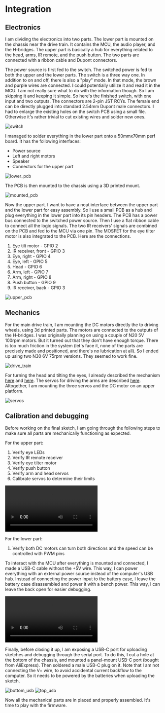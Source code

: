 # Integration

## Electronics

I am dividing the electronics into two parts. The lower part is mounted on the chassis near the drive train. It contains the MCU, the audio player, and the H-bridges. The upper part is basically a hub for everything related to the head, arms, IR remote, and the push button. The two parts are connected with a ribbon cable and Dupont connectors.

The power source is first fed to the switch. The switched power is fed to both the upper and the lower parts. The switch is a three way one. In addition to on and off, there is also a "play" mode. In that mode, the brown and purple wires are connected. I could potentially utilize it and read it in the MCU. I am not really sure what to do with the information though. So I am skipping it and keeping it simple. So here's the finished switch, with one input and two outputs. The connectors are 2-pin JST RCYs. The female end can be directly plugged into standard 2.54mm Dupont male connectors. I had to enlarge the existing holes on the switch PCB using a small file. Otherwise it's rather trivial to cut existing wires and solder new ones.

![switch](./media/IMG_0359.jpeg)

I managed to solder everything in the lower part onto a 50mmx70mm perf board. It has the following interfaces:

* Power source
* Left and right motors
* Speaker
* Connectors for the upper part

![lower_pcb](./media/IMG_0357.jpeg)

The PCB is then mounted to the chassis using a 3D printed mount.

![mounted_pcb](./media/IMG_0828.jpeg)

Now the upper part. I want to have a neat interface between the upper part and the lower part for easy assembly. So I use a small PCB as a hub and plug everything in the lower part into its pin headers. The PCB has a power bus connected to the switched power source. Then I use a flat ribbon cable to connect all the logic signals. The two IR receivers' signals are combined on the PCB and fed to the MCU via one pin. The MOSFET for the eye tilter motor is also integrated to the PCB. Here are the connections.

1. Eye tilt motor - GPIO 2 
2. IR receiver, front - GPIO 3
3. Eye, right - GPIO 4
4. Eye, left - GPIO 5
5. Head - GPIO 6
6. Arm, left - GPIO 7
7. Arm, right - GPIO 8
8. Push button - GPIO 9
9. IR receiver, back - GPIO 3

![upper_pcb](./media/IMG_0844.jpeg)

## Mechanics

For the main drive train, I am mounting the DC motors directly the to driving wheels, using 3d printed parts. The motors are connected to the outputs of the H-bridges. I was originally planning on using a couple of N20 5V 100rpm motors. But it turned out that they don't have enough torque. There is too much friction in the system (let's face it, none of the parts are precisely made and positioned, and there's no lubrication at all). So I ended up using two N30 6V 75rpm versions. They seemed to work fine.

![drive_train](./media/IMG_0816.jpeg)

For turning the head and tilting the eyes, I already described the mechanism [here](./head_rotation.md) and [here](./motor.md). The servos for driving the arms are described [here](./arm.md). Altogether, I am mounting the three servos and the DC motor on an upper platform.

![servos](./media/IMG_0897.jpeg)

## Calibration and debugging

Before working on the final sketch, I am going through the following steps to make sure all parts are mechanically functioning as expected.

For the upper part:

1. Verify eye LEDs
1. Verify IR remote receiver
1. Verify eye tilter motor
1. Verify push button
1. Verify arm and head servos
1. Calibrate servos to determine their limits

![upper](./media/IMG_0870.mov)

For the lower part:

1. Verify both DC motors can turn both directions and the speed can be controlled with PWM pins

To interact with the MCU after everything is mounted and connected, I made a USB-C cable without the +5V wire. This way, I can power everything with an external power source instead of the computer's USB hub. Instead of connecting the power input to the battery case, I leave the battery case disassembled and power it with a bench power. This way, I can leave the back open for easier debugging.

![lower](./media/IMG_0873.mov)

Finally, before closing it up, I am exposing a USB-C port for uploading sketches and debugging through the serial port. To do this, I cut a hole at the bottom of the chassis, and mounted a panel-mount USB-C port (bought from AliExpress). Then soldered a male USB-C plug on it. Note that I am not connecting the V+ wire, to avoid accidental current backflow to the computer. So it needs to be powered by the batteries when uploading the sketch.

![bottom_usb](./media/IMG_0888.jpeg)
![top_usb](./media/IMG_0887.jpeg)

Now all the mechanical parts are in placed and properly assembled. It's time to play with the firmware.